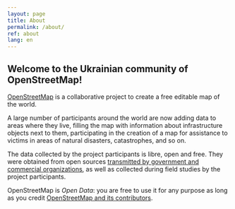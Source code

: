 ```yaml
---
layout: page
title: About
permalink: /about/
ref: about
lang: en
---
```


## Welcome to the Ukrainian community of OpenStreetMap!

[OpenStreetMap](http://openstreetmap.org/) is a collaborative project to create a free editable map of the world.

A large number of participants around the world are now adding data to areas where they live, filling the map with information about infrastructure objects next to them, participating in the creation of a map for assistance to victims in areas of natural disasters, catastrophes, and so on.

The data collected by the project participants is libre, open and free. They were obtained from open sources [transmitted by government and commercial organizations](http://www.openstreetmap.org/copyright#contributors), as well as collected during field studies by the project participants.

OpenStreetMap is *Open Data*: you are free to use it for any purpose as long as you credit [OpenStreetMap and its contributors](http://www.openstreetmap.org/copyright).
